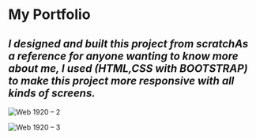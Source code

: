 #  My Portfolio



## *I designed and built this project from scratchAs a reference for anyone wanting to know more about me, I used **(HTML,CSS with BOOTSTRAP)** to make this project more responsive with all kinds of screens.*

![Web 1920 – 2](https://user-images.githubusercontent.com/100237201/158185716-f2754d31-d434-4f85-a919-7b5bdc6c30c6.png)

![Web 1920 – 3](https://user-images.githubusercontent.com/100237201/158186250-6240056b-21a1-43bd-a433-e4755bca53ed.png)

